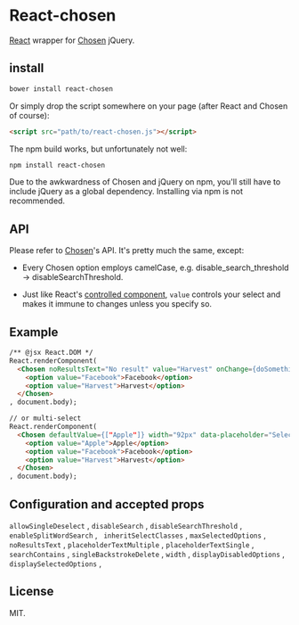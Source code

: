 # React-chosen

[React](http://facebook.github.io/react/) wrapper for [Chosen](http://harvesthq.github.io/chosen/) jQuery.

## install

```sh
bower install react-chosen
```

Or simply drop the script somewhere on your page (after React and Chosen of course):

```html
<script src="path/to/react-chosen.js"></script>
```

The npm build works, but unfortunately not well:

```sh
npm install react-chosen
```

Due to the awkwardness of Chosen and jQuery on npm, you'll still have to include jQuery as a global dependency. Installing via npm is not recommended.

## API

Please refer to [Chosen](http://harvesthq.github.io/chosen/)'s API. It's pretty much the same, except:

- Every Chosen option employs camelCase, e.g. disable_search_threshold -> disableSearchThreshold.

- Just like React's [controlled component](http://facebook.github.io/react/docs/forms.html#controlled-components), `value` controls your select and makes it immune to changes unless you specify so.

## Example

```html
/** @jsx React.DOM */
React.renderComponent(
  <Chosen noResultsText="No result" value="Harvest" onChange={doSomething}>
    <option value="Facebook">Facebook</option>
    <option value="Harvest">Harvest</option>
  </Chosen>
, document.body);

// or multi-select
React.renderComponent(
  <Chosen defaultValue={["Apple"]} width="92px" data-placeholder="Select..." multiple>
    <option value="Apple">Apple</option>
    <option value="Facebook">Facebook</option>
    <option value="Harvest">Harvest</option>
  </Chosen>
, document.body);
```

## Configuration and accepted props

``` allowSingleDeselect ``` ,
``` disableSearch ``` ,
``` disableSearchThreshold ``` ,
``` enableSplitWordSearch ``` ,
``` inheritSelectClasses``` ,
``` maxSelectedOptions ``` ,
``` noResultsText ``` ,
``` placeholderTextMultiple ``` ,
``` placeholderTextSingle ``` ,
``` searchContains ``` ,
``` singleBackstrokeDelete ``` ,
``` width ``` ,
``` displayDisabledOptions ``` ,
``` displaySelectedOptions ``` ,

## License

MIT.
